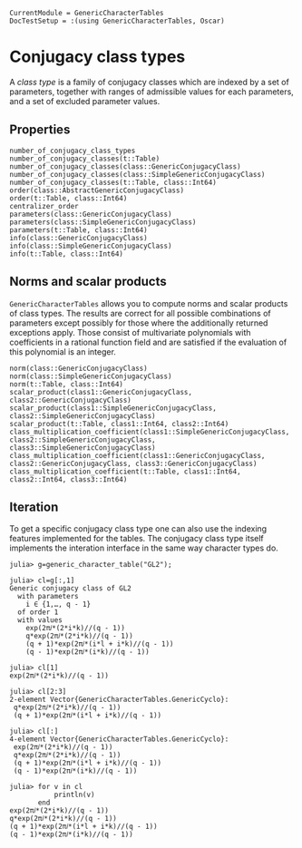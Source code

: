 ```@meta
CurrentModule = GenericCharacterTables
DocTestSetup = :(using GenericCharacterTables, Oscar)
```

# Conjugacy class types

A *class type* is a family of conjugacy classes which are indexed by a set of parameters,
together with ranges of admissible values for each parameters, and a set of
excluded parameter values.


## Properties

```@docs
number_of_conjugacy_class_types
number_of_conjugacy_classes(t::Table)
number_of_conjugacy_classes(class::GenericConjugacyClass)
number_of_conjugacy_classes(class::SimpleGenericConjugacyClass)
number_of_conjugacy_classes(t::Table, class::Int64)
order(class::AbstractGenericConjugacyClass)
order(t::Table, class::Int64)
centralizer_order
parameters(class::GenericConjugacyClass)
parameters(class::SimpleGenericConjugacyClass)
parameters(t::Table, class::Int64)
info(class::GenericConjugacyClass)
info(class::SimpleGenericConjugacyClass)
info(t::Table, class::Int64)
```

## Norms and scalar products

`GenericCharacterTables` allows you to compute norms and scalar products
of class types. The results are correct for all
possible combinations of parameters except possibly for those where the
additionally returned exceptions apply. Those consist of multivariate
polynomials with coefficients in a rational function field and are
satisfied if the evaluation of this polynomial is an integer.


```@docs
norm(class::GenericConjugacyClass)
norm(class::SimpleGenericConjugacyClass)
norm(t::Table, class::Int64)
scalar_product(class1::GenericConjugacyClass, class2::GenericConjugacyClass)
scalar_product(class1::SimpleGenericConjugacyClass, class2::SimpleGenericConjugacyClass)
scalar_product(t::Table, class1::Int64, class2::Int64)
class_multiplication_coefficient(class1::SimpleGenericConjugacyClass, class2::SimpleGenericConjugacyClass, class3::SimpleGenericConjugacyClass)
class_multiplication_coefficient(class1::GenericConjugacyClass, class2::GenericConjugacyClass, class3::GenericConjugacyClass)
class_multiplication_coefficient(t::Table, class1::Int64, class2::Int64, class3::Int64)
```

## Iteration

To get a specific conjugacy class type one can also use the indexing features
implemented for the tables. The conjugacy class type itself implements the
interation interface in the same way character types do.

```jldoctest
julia> g=generic_character_table("GL2");

julia> cl=g[:,1]
Generic conjugacy class of GL2
  with parameters
    i ∈ {1,…, q - 1}
  of order 1
  with values
    exp(2π𝑖*(2*i*k)//(q - 1))
    q*exp(2π𝑖*(2*i*k)//(q - 1))
    (q + 1)*exp(2π𝑖*(i*l + i*k)//(q - 1))
    (q - 1)*exp(2π𝑖*(i*k)//(q - 1))

julia> cl[1]
exp(2π𝑖*(2*i*k)//(q - 1))

julia> cl[2:3]
2-element Vector{GenericCharacterTables.GenericCyclo}:
 q*exp(2π𝑖*(2*i*k)//(q - 1))
 (q + 1)*exp(2π𝑖*(i*l + i*k)//(q - 1))

julia> cl[:]
4-element Vector{GenericCharacterTables.GenericCyclo}:
 exp(2π𝑖*(2*i*k)//(q - 1))
 q*exp(2π𝑖*(2*i*k)//(q - 1))
 (q + 1)*exp(2π𝑖*(i*l + i*k)//(q - 1))
 (q - 1)*exp(2π𝑖*(i*k)//(q - 1))

julia> for v in cl
           println(v)
       end
exp(2π𝑖*(2*i*k)//(q - 1))
q*exp(2π𝑖*(2*i*k)//(q - 1))
(q + 1)*exp(2π𝑖*(i*l + i*k)//(q - 1))
(q - 1)*exp(2π𝑖*(i*k)//(q - 1))

```

